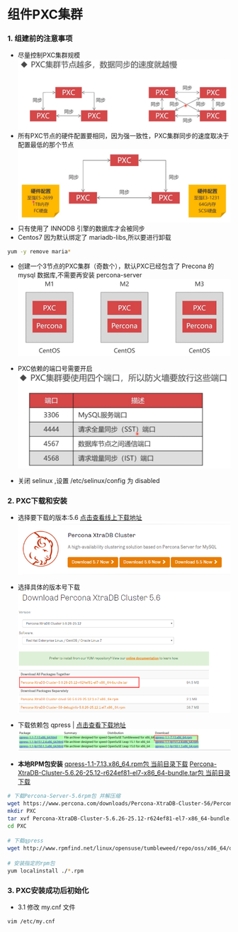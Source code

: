 # 组件PXC集群
### 1. 组建前的注意事项
- 尽量控制PXC集群规模
![Mysql](./images/3-1.png)
- 所有PXC节点的硬件配置要相同，因为强一致性，PXC集群同步的速度取决于配置最低的那个节点
![Mysql](./images/3-2.png)
- 只有使用了 INNODB 引擎的数据库才会被同步
- Centos7 因为默认绑定了 mariadb-libs,所以要进行卸载
```bash
yum -y remove maria*
```
- 创建一个3节点的PXC集群（奇数个），默认PXC已经包含了 Precona 的 mysql 数据库,不需要再安装 percona-server
![Mysql](./images/3-3.png)

- PXC依赖的端口号需要开启
![Mysql](./images/3-4.png)

- 关闭 selinux ,设置 /etc/selinux/config 为 disabled

### 2. PXC下载和安装
- 选择要下载的版本:5.6 [点击查看线上下载地址](https://www.percona.com/downloads/)
![Mysql](./images/3-5.png)
- 选择具体的版本号下载
![Mysql](./images/3-6.png)
- 下载依赖包 qpress | [点击查看下载地址](http://www.rpmfind.net/linux/opensuse/tumbleweed/repo/oss/x86_64/qpress-1.1-7.13.x86_64.rpm)
![Mysql](./images/3-7.png)



- **本地RPM包安装**
  [qpress-1.1-7.13.x86_64.rpm包 当前目录下载](./source/qpress-1.1-7.13.x86_64.rpm)
  [Percona-XtraDB-Cluster-5.6.26-25.12-r624ef81-el7-x86_64-bundle.tar包 当前目录下载](./source/Percona-XtraDB-Cluster-5.6.26-25.12-r624ef81-el7-x86_64-bundle.tar)
```bash
# 下载Percona-Server-5.6rpm包 并解压缩
wget https://www.percona.com/downloads/Percona-XtraDB-Cluster-56/Percona-XtraDB-Cluster-5.6.26-25.12/binary/redhat/7/x86_64/Percona-XtraDB-Cluster-5.6.26-25.12-r624ef81-el7-x86_64-bundle.tar
mkdir PXC
tar xvf Percona-XtraDB-Cluster-5.6.26-25.12-r624ef81-el7-x86_64-bundle.tar
cd PXC

# 下载qpress
wget http://www.rpmfind.net/linux/opensuse/tumbleweed/repo/oss/x86_64/qpress-1.1-7.13.x86_64.rpm

# 安装指定的rpm包
yum localinstall ./*.rpm
```

### 3. PXC安装成功后初始化
+ 3.1 修改 my.cnf 文件
```bash
vim /etc/my.cnf


```
